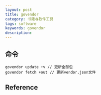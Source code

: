 ```yaml
---
layout: post
title: govendor
category: 书籍与软件工具
tags: software
keywords: govendor
description: 
---
```


## 命令

```
govendor update +v // 更新全部包
govendor fetch +out // 更新vendor.json文件
```

## Reference
